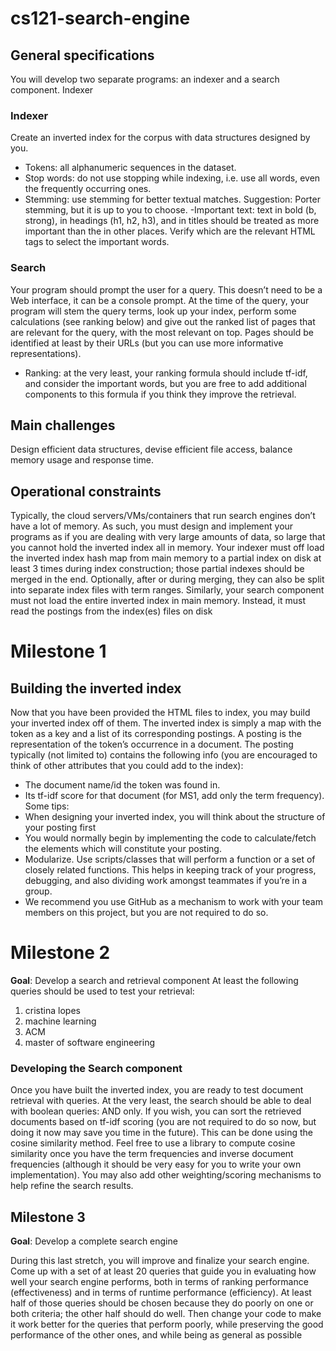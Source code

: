 # cs121-search-engine
## General specifications
You will develop two separate programs: an indexer and a search component.
Indexer
### Indexer
Create an inverted index for the corpus with data structures designed by you.
- Tokens: all alphanumeric sequences in the dataset.
- Stop words: do not use stopping while indexing, i.e. use all words, even
the frequently occurring ones.
- Stemming: use stemming for better textual matches. Suggestion: Porter
stemming, but it is up to you to choose.
-Important text: text in bold (b, strong), in headings (h1, h2, h3), and
in titles should be treated as more important than the in other places.
Verify which are the relevant HTML tags to select the important words.

### Search
Your program should prompt the user for a query. This doesn’t need to be
a Web interface, it can be a console prompt. At the time of the query,
your program will stem the query terms, look up your index, perform some
calculations (see ranking below) and give out the ranked list of pages that are
relevant for the query, with the most relevant on top. Pages should be identified
at least by their URLs (but you can use more informative representations).
- Ranking: at the very least, your ranking formula should include tf-idf,
and consider the important words, but you are free to add additional
components to this formula if you think they improve the retrieval.

## Main challenges
Design efficient data structures, devise efficient file access, balance memory usage and response time.

## Operational constraints
Typically, the cloud servers/VMs/containers that run search engines don’t have
a lot of memory. As such, you must design and implement your programs as
if you are dealing with very large amounts of data, so large that you cannot
hold the inverted index all in memory. Your indexer must off load the inverted
index hash map from main memory to a partial index on disk at least 3 times
during index construction; those partial indexes should be merged in the end.
Optionally, after or during merging, they can also be split into separate index
files with term ranges. Similarly, your search component must not load the
entire inverted index in main memory. Instead, it must read the postings from
the index(es) files on disk

# Milestone 1
## Building the inverted index
Now that you have been provided the HTML files to index, you may build your
inverted index off of them. The inverted index is simply a map with the token
as a key and a list of its corresponding postings. A posting is the representation
of the token’s occurrence in a document. The posting typically (not limited to)
contains the following info (you are encouraged to think of other attributes that
you could add to the index):
- The document name/id the token was found in.
- Its tf-idf score for that document (for MS1, add only the term frequency).
Some tips:
- When designing your inverted index, you will think about the structure
of your posting first
- You would normally begin by implementing the code to calculate/fetch
the elements which will constitute your posting.
- Modularize. Use scripts/classes that will perform a function or a set of
closely related functions. This helps in keeping track of your progress,
debugging, and also dividing work amongst teammates if you’re in a group.
- We recommend you use GitHub as a mechanism to work with your team
members on this project, but you are not required to do so.

# Milestone 2
**Goal**: Develop a search and retrieval component
At least the following queries should be used to test your retrieval:
1. cristina lopes
2. machine learning
3. ACM 
4. master of software engineering
### Developing the Search component
Once you have built the inverted index, you are ready to test document retrieval
with queries. At the very least, the search should be able to deal with boolean
queries: AND only.
If you wish, you can sort the retrieved documents based on tf-idf scoring
(you are not required to do so now, but doing it now may save you time in
the future). This can be done using the cosine similarity method. Feel free to
use a library to compute cosine similarity once you have the term frequencies
and inverse document frequencies (although it should be very easy for you to
write your own implementation). You may also add other weighting/scoring
mechanisms to help refine the search results.

## Milestone 3
**Goal**: Develop a complete search engine

During this last stretch, you will improve and finalize your search engine.
Come up with a set of at least 20 queries that guide you in evaluating
how well your search engine performs, both in terms of ranking performance
(effectiveness) and in terms of runtime performance (efficiency). At least half of
those queries should be chosen because they do poorly on one or both criteria;
the other half should do well. Then change your code to make it work better
for the queries that perform poorly, while preserving the good performance of
the other ones, and while being as general as possible
